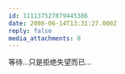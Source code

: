 ```yaml
---
id: 111137527879445386
date: 2008-06-14T13:31:27.000Z
reply: false
media_attachments: 0
---
```


等待...只是拒绝失望而已...

